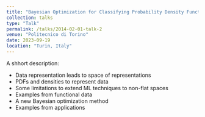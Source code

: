 ```yaml
---
title: "Bayesian Optimization for Classifying Probability Density Functions"
collection: talks
type: "Talk"
permalink: /talks/2014-02-01-talk-2
venue: "Politecnico di Torino"
date: 2023-09-19
location: "Turin, Italy"
---
```

A shhort description:
- Data representation leads to space of representations
- PDFs and densities to represent data 
- Some limitations to extend ML techniques to non-flat spaces 
- Examples from functional data 
- A new Bayesian optimization method 
- Examples from applications 

